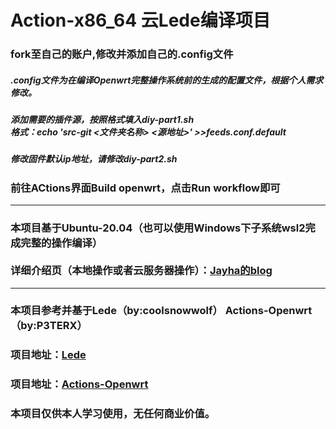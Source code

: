 <!DOCTYPE html>
<html lang="en">
<head>

</head>
<body>
    <h1>Action-x86_64 云Lede编译项目</h1>
    <h3>fork至自己的账户,修改并添加自己的.config文件</h3>
    <h5>.config文件为在编译Openwrt完整操作系统前的生成的配置文件，根据个人需求修改。</h5>
    <h5>添加需要的插件源，按照格式填入diy-part1.sh<br />格式：echo 'src-git <文件夹名称>  <源地址>' >>feeds.conf.default</h5>
    <h5>修改固件默认ip地址，请修改diy-part2.sh</h5>
    <h3>前往ACtions界面Build openwrt，点击Run workflow即可</h3>
    <hr size="1px" color="black"/>
    <h3>本项目基于Ubuntu-20.04（也可以使用Windows下子系统wsl2完成完整的操作编译）
    <br /><br />详细介绍页（本地操作或者云服务器操作）：<a href="http://www.huadao.art/">Jayha的blog</a></h3>
    <hr size="1px" color="black"/>
    <h3>本项目参考并基于Lede（by:coolsnowwolf） Actions-Openwrt（by:P3TERX）</h3> 
    <h3>项目地址：<a href="https://github.com/coolsnowwolf/lede">Lede</a></h3>
    <h3>项目地址：<a href="https://github.com/P3TERX/Actions-OpenWrt">Actions-Openwrt</a></h3>
    <h3>本项目仅供本人学习使用，无任何商业价值。</h3>
</body>
</html>